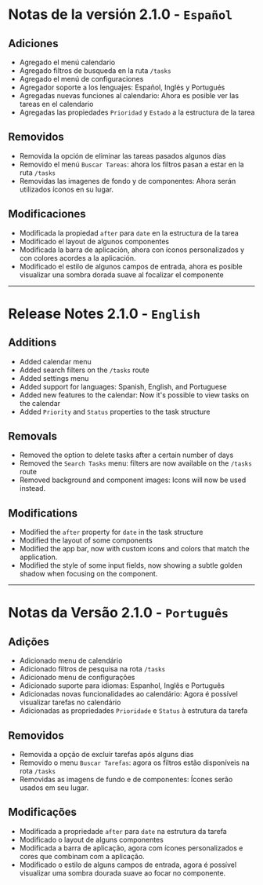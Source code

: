 # Notas de la versión 2.1.0 - `Español`
## Adiciones
* Agregado el menú calendario
* Agregado filtros de busqueda en la ruta `/tasks`
* Agregado el menú de configuraciones
* Agregador soporte a los lenguajes: Español, Inglés y Portugués
* Agregadas nuevas funciones al calendario: Ahora es posible ver las tareas en el calendario
* Agregadas las propiedades `Prioridad` y `Estado` a la estructura de la tarea

## Removidos
* Removida la opción de eliminar las tareas pasados algunos días
* Removido el menú `Buscar Tareas`: ahora los filtros pasan a estar en la ruta `/tasks`
* Removidas las imagenes de fondo y de componentes: Ahora serán utilizados íconos en su lugar.

## Modificaciones
* Modificada la propiedad `after` para `date` en la estructura de la tarea
* Modificado el layout de algunos componentes
* Modificada la barra de aplicación, ahora con íconos personalizados y con colores acordes a la aplicación.
* Modificado el estilo de algunos campos de entrada, ahora es posible visualizar una sombra dorada suave al focalizar el componente

___

# Release Notes 2.1.0 - `English`
## Additions
* Added calendar menu
* Added search filters on the `/tasks` route
* Added settings menu
* Added support for languages: Spanish, English, and Portuguese
* Added new features to the calendar: Now it's possible to view tasks on the calendar
* Added `Priority` and `Status` properties to the task structure

## Removals
* Removed the option to delete tasks after a certain number of days
* Removed the `Search Tasks` menu: filters are now available on the `/tasks` route
* Removed background and component images: Icons will now be used instead.

## Modifications
* Modified the `after` property for `date` in the task structure
* Modified the layout of some components
* Modified the app bar, now with custom icons and colors that match the application.
* Modified the style of some input fields, now showing a subtle golden shadow when focusing on the component.

___

# Notas da Versão 2.1.0 - `Português`
## Adições
* Adicionado menu de calendário
* Adicionado filtros de pesquisa na rota `/tasks`
* Adicionado menu de configurações
* Adicionado suporte para idiomas: Espanhol, Inglês e Português
* Adicionadas novas funcionalidades ao calendário: Agora é possível visualizar tarefas no calendário
* Adicionadas as propriedades `Prioridade` e `Status` à estrutura da tarefa

## Removidos
* Removida a opção de excluir tarefas após alguns dias
* Removido o menu `Buscar Tarefas`: agora os filtros estão disponíveis na rota `/tasks`
* Removidas as imagens de fundo e de componentes: Ícones serão usados em seu lugar.

## Modificações
* Modificada a propriedade `after` para `date` na estrutura da tarefa
* Modificado o layout de alguns componentes
* Modificada a barra de aplicação, agora com ícones personalizados e cores que combinam com a aplicação.
* Modificado o estilo de alguns campos de entrada, agora é possível visualizar uma sombra dourada suave ao focar no componente.
